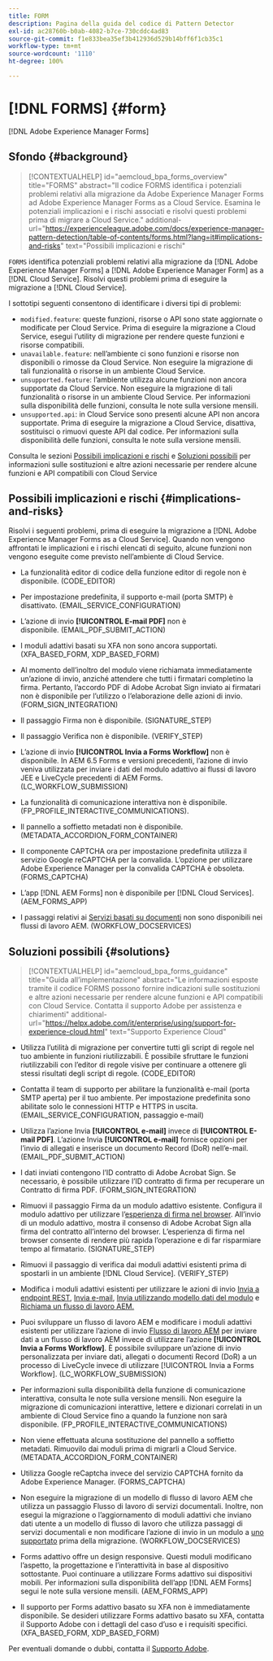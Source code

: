 ```yaml
---
title: FORM
description: Pagina della guida del codice di Pattern Detector
exl-id: ac28760b-b0ab-4082-b7ce-730cddc4ad83
source-git-commit: f1e833bea35ef3b412936d529b14bff6f1cb35c1
workflow-type: tm+mt
source-wordcount: '1110'
ht-degree: 100%

---
```


# [!DNL FORMS] {#form}

[!DNL Adobe Experience Manager Forms]

## Sfondo {#background}

>[!CONTEXTUALHELP]
>id="aemcloud_bpa_forms_overview"
>title="FORMS"
>abstract="Il codice FORMS identifica i potenziali problemi relativi alla migrazione da Adobe Experience Manager Forms ad Adobe Experience Manager Forms as a Cloud Service. Esamina le potenziali implicazioni e i rischi associati e risolvi questi problemi prima di migrare a Cloud Service."
>additional-url="https://experienceleague.adobe.com/docs/experience-manager-pattern-detection/table-of-contents/forms.html?lang=it#implications-and-risks" text="Possibili implicazioni e rischi"

`FORMS` identifica potenziali problemi relativi alla migrazione da [!DNL Adobe Experience Manager Forms] a [!DNL Adobe Experience Manager Form] as a [!DNL Cloud Service]. Risolvi questi problemi prima di eseguire la migrazione a [!DNL Cloud Service].

I sottotipi seguenti consentono di identificare i diversi tipi di problemi:

* `modified.feature`: queste funzioni, risorse o API sono state aggiornate o modificate per Cloud Service. Prima di eseguire la migrazione a Cloud Service, esegui l’utility di migrazione per rendere queste funzioni e risorse compatibili.
* `unavailable.feature`: nell’ambiente ci sono funzioni e risorse non disponibili o rimosse da Cloud Service. Non eseguire la migrazione di tali funzionalità o risorse in un ambiente Cloud Service.
* `unsupported.feature`: l’ambiente utilizza alcune funzioni non ancora supportate da Cloud Service. Non eseguire la migrazione di tali funzionalità o risorse in un ambiente Cloud Service. Per informazioni sulla disponibilità delle funzioni, consulta le note sulla versione mensili.
* `unsupported.api`: in Cloud Service sono presenti alcune API non ancora supportate. Prima di eseguire la migrazione a Cloud Service, disattiva, sostituisci o rimuovi queste API dal codice. Per informazioni sulla disponibilità delle funzioni, consulta le note sulla versione mensili.

Consulta le sezioni [Possibili implicazioni e rischi](#implications-and-risks) e [Soluzioni possibili](#solutions) per informazioni sulle sostituzioni e altre azioni necessarie per rendere alcune funzioni e API compatibili con Cloud Service

## Possibili implicazioni e rischi {#implications-and-risks}

Risolvi i seguenti problemi, prima di eseguire la migrazione a [!DNL Adobe Experience Manager Forms as a Cloud Service]. Quando non vengono affrontati le implicazioni e i rischi elencati di seguito, alcune funzioni non vengono eseguite come previsto nell’ambiente di Cloud Service.

* La funzionalità editor di codice della funzione editor di regole non è disponibile. (CODE_EDITOR)

* Per impostazione predefinita, il supporto e-mail (porta SMTP) è disattivato. (EMAIL_SERVICE_CONFIGURATION)

* L’azione di invio **[!UICONTROL E-mail PDF]** non è disponibile. (EMAIL_PDF_SUBMIT_ACTION)

* I moduli adattivi basati su XFA non sono ancora supportati. (XFA_BASED_FORM, XDP_BASED_FORM)

* Al momento dell’inoltro del modulo viene richiamata immediatamente un’azione di invio, anziché attendere che tutti i firmatari completino la firma. Pertanto, l’accordo PDF di Adobe Acrobat Sign inviato ai firmatari non è disponibile per l’utilizzo o l’elaborazione delle azioni di invio. (FORM_SIGN_INTEGRATION)

* Il passaggio Firma non è disponibile. (SIGNATURE_STEP)

* Il passaggio Verifica non è disponibile. (VERIFY_STEP)

* L’azione di invio **[!UICONTROL Invia a Forms Workflow]** non è disponibile. In AEM 6.5 Forms e versioni precedenti, l’azione di invio veniva utilizzata per inviare i dati del modulo adattivo ai flussi di lavoro JEE e LiveCycle precedenti di AEM Forms. (LC_WORKFLOW_SUBMISSION)

* La funzionalità di comunicazione interattiva non è disponibile.  (FP_PROFILE_INTERACTIVE_COMMUNICATIONS).

* Il pannello a soffietto metadati non è disponibile. (METADATA_ACCORDION_FORM_CONTAINER)

* Il componente CAPTCHA ora per impostazione predefinita utilizza il servizio Google reCAPTCHA per la convalida. L’opzione per utilizzare Adobe Experience Manager per la convalida CAPTCHA è obsoleta. (FORMS_CAPTCHA)

* L’app [!DNL AEM Forms] non è disponibile per [!DNL Cloud Services]. (AEM_FORMS_APP)

* I passaggi relativi ai [Servizi basati su documenti](https://experienceleague.adobe.com/docs/experience-manager-65/forms/install-aem-forms/osgi-installation/install-configure-document-services.html?lang=it#deployment-topology) non sono disponibili nei flussi di lavoro AEM. (WORKFLOW_DOCSERVICES)

## Soluzioni possibili {#solutions}

>[!CONTEXTUALHELP]
>id="aemcloud_bpa_forms_guidance"
>title="Guida all’implementazione"
>abstract="Le informazioni esposte tramite il codice FORMS possono fornire indicazioni sulle sostituzioni e altre azioni necessarie per rendere alcune funzioni e API compatibili con Cloud Service. Contatta il supporto Adobe per assistenza e chiarimenti"
>additional-url="https://helpx.adobe.com/it/enterprise/using/support-for-experience-cloud.html" text="Supporto Experience Cloud"

* Utilizza l’utilità di migrazione per convertire tutti gli script di regole nel tuo ambiente in funzioni riutilizzabili. È possibile sfruttare le funzioni riutilizzabili con l’editor di regole visive per continuare a ottenere gli stessi risultati degli script di regole. (CODE_EDITOR)

* Contatta il team di supporto per abilitare la funzionalità e-mail (porta SMTP aperta) per il tuo ambiente. Per impostazione predefinita sono abilitate solo le connessioni HTTP e HTTPS in uscita. (EMAIL_SERVICE_CONFIGURATION, passaggio e-mail)

* Utilizza l’azione Invia **[!UICONTROL e-mail]** invece di **[!UICONTROL E-mail PDF]**. L’azione Invia **[!UICONTROL e-mail]** fornisce opzioni per l’invio di allegati e inserisce un documento Record (DoR) nell’e-mail. (EMAIL_PDF_SUBMIT_ACTION)

* I dati inviati contengono l’ID contratto di Adobe Acrobat Sign. Se necessario, è possibile utilizzare l’ID contratto di firma per recuperare un Contratto di firma PDF.  (FORM_SIGN_INTEGRATION)

* Rimuovi il passaggio Firma da un modulo adattivo esistente. Configura il modulo adattivo per utilizzare l’[esperienza di firma nel browser](https://medium.com/adobetech/using-adobe-sign-to-e-sign-an-adaptive-form-heres-the-best-way-to-do-it-dc3e15f9b684). All’invio di un modulo adattivo, mostra il consenso di Adobe Acrobat Sign alla firma del contratto all’interno del browser. L’esperienza di firma nel browser consente di rendere più rapida l’operazione e di far risparmiare tempo al firmatario. (SIGNATURE_STEP)

* Rimuovi il passaggio di verifica dai moduli adattivi esistenti prima di spostarli in un ambiente [!DNL Cloud Service]. (VERIFY_STEP)

* Modifica i moduli adattivi esistenti per utilizzare le azioni di invio [Invia a endpoint REST](https://experienceleague.adobe.com/docs/experience-manager-forms-cloud-service/forms/create-an-adaptive-form/configure-submit-actions-and-metadata-submission/configuring-submit-actions.html?lang=it#submit-to-rest-endpoint), [Invia e-mail](https://experienceleague.adobe.com/docs/experience-manager-forms-cloud-service/forms/create-an-adaptive-form/configure-submit-actions-and-metadata-submission/configuring-submit-actions.html?lang=it#send-email), [Invia utilizzando modello dati del modulo](https://experienceleague.adobe.com/docs/experience-manager-forms-cloud-service/forms/create-an-adaptive-form/configure-submit-actions-and-metadata-submission/configuring-submit-actions.html?lang=it#submit-using-form-data-model) e [Richiama un flusso di lavoro AEM.](https://experienceleague.adobe.com/docs/experience-manager-forms-cloud-service/forms/create-an-adaptive-form/configure-submit-actions-and-metadata-submission/configuring-submit-actions.html?lang=it#invoke-an-aem-workflow)

* Puoi sviluppare un flusso di lavoro AEM e modificare i moduli adattivi esistenti per utilizzare l’azione di invio [Flusso di lavoro AEM](https://experienceleague.adobe.com/docs/experience-manager-forms-cloud-service/forms/create-an-adaptive-form/configure-submit-actions-and-metadata-submission/configuring-submit-actions.html?lang=it#invoke-an-aem-workflow) per inviare dati a un flusso di lavoro AEM invece di utilizzare l’azione **[!UICONTROL Invia a Forms Workflow]**. È possibile sviluppare un’azione di invio personalizzata per inviare dati, allegati o documenti Record (DoR) a un processo di LiveCycle invece di utilizzare [!UICONTROL Invia a Forms Workflow]. (LC_WORKFLOW_SUBMISSION)

* Per informazioni sulla disponibilità della funzione di comunicazione interattiva, consulta le note sulla versione mensili. Non eseguire la migrazione di comunicazioni interattive, lettere e dizionari correlati in un ambiente di Cloud Service fino a quando la funzione non sarà disponibile. (FP_PROFILE_INTERACTIVE_COMMUNICATIONS)

* Non viene effettuata alcuna sostituzione del pannello a soffietto metadati. Rimuovilo dai moduli prima di migrarli a Cloud Service.(METADATA_ACCORDION_FORM_CONTAINER)

* Utilizza Google reCaptcha invece del servizio CAPTCHA fornito da Adobe Experience Manager. (FORMS_CAPTCHA)

* Non eseguire la migrazione di un modello di flusso di lavoro AEM che utilizza un passaggio Flusso di lavoro di servizi documentali. Inoltre, non esegui la migrazione o l’aggiornamento di moduli adattivi che inviano dati utente a un modello di flusso di lavoro che utilizza passaggi di servizi documentali e non modificare l’azione di invio in un modulo a [uno supportato](https://experienceleague.adobe.com/docs/experience-manager-forms-cloud-service/forms/create-an-adaptive-form/configure-submit-actions-and-metadata-submission/configuring-submit-actions.html?lang=it) prima della migrazione. (WORKFLOW_DOCSERVICES)

* Forms adattivo offre un design responsive. Questi moduli modificano l’aspetto, la progettazione e l’interattività in base al dispositivo sottostante. Puoi continuare a utilizzare Forms adattivo sui dispositivi mobili. Per informazioni sulla disponibilità dell’app [!DNL AEM Forms] segui le note sulla versione mensili. (AEM_FORMS_APP)

* Il supporto per Forms adattivo basato su XFA non è immediatamente disponibile. Se desideri utilizzare Forms adattivo basato su XFA, contatta il Supporto Adobe con i dettagli del caso d’uso e i requisiti specifici.(XFA_BASED_FORM, XDP_BASED_FORM)

Per eventuali domande o dubbi, contatta il [Supporto Adobe](https://helpx.adobe.com/it/enterprise/using/support-for-experience-cloud.html).
